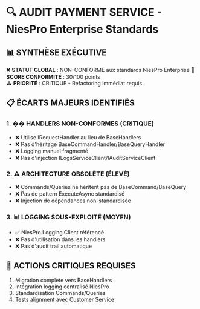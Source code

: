# 🔍 AUDIT PAYMENT SERVICE - NiesPro Enterprise Standards

## 📊 SYNTHÈSE EXÉCUTIVE

❌ **STATUT GLOBAL** : NON-CONFORME aux standards NiesPro Enterprise
🎯 **SCORE CONFORMITÉ** : 30/100 points  
⚠️ **PRIORITÉ** : CRITIQUE - Refactoring immédiat requis

## 📋 ÉCARTS MAJEURS IDENTIFIÉS

### 1. �� HANDLERS NON-CONFORMES (CRITIQUE)
- ❌ Utilise IRequestHandler au lieu de BaseHandlers
- ❌ Pas d'héritage BaseCommandHandler/BaseQueryHandler
- ❌ Logging manuel fragmenté
- ❌ Pas d'injection ILogsServiceClient/IAuditServiceClient

### 2. ⚠️ ARCHITECTURE OBSOLÈTE (ÉLEVÉ)  
- ❌ Commands/Queries ne héritent pas de BaseCommand/BaseQuery
- ❌ Pas de pattern ExecuteAsync standardisé
- ❌ Injection de dépendances non-standardisée

### 3. 📊 LOGGING SOUS-EXPLOITÉ (MOYEN)
- ✅ NiesPro.Logging.Client référencé 
- ❌ Pas d'utilisation dans les handlers
- ❌ Pas d'audit trail automatique

## 🎯 ACTIONS CRITIQUES REQUISES
1. Migration complète vers BaseHandlers
2. Intégration logging centralisé NiesPro
3. Standardisation Commands/Queries  
4. Tests alignment avec Customer Service
